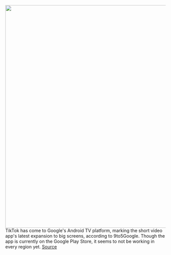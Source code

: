 <img src='https://cdn.vox-cdn.com/thumbor/YbvUUzCm9Kz3Cwl_zScFF0-poKE=/0x0:1902x1056/1200x800/filters:focal(799x376:1103x680)/cdn.vox-cdn.com/uploads/chorus_image/image/68764227/Screen_Shot_2021_02_03_at_10.17.39_AM.0.png' width='700px' /><br/>
TikTok has come to Google's Android TV platform, marking the short video app's latest expansion to big screens, according to 9to5Google. Though the app is currently on the Google Play Store, it seems to not be working in every region yet.
<a href='https://www.theverge.com/2021/2/3/22264642/tiktok-android-tv-launch-not-working-google'> Source <a/>